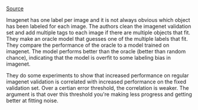 [Source](https://arxiv.org/pdf/2006.07159.pdf)

Imagenet has one label per image and it is not always obvious which object has been labeled for each image.
The authors clean the imagenet validation set and add multiple tags to each image if there are multiple objects that fit.
They make an oracle model that guesses one of the multiple labels that fit. They compare the performance of the oracle to a model trained on imagenet. The model performs better than the oracle (better than random chance), indicating that the model is overfit to some labeling bias in imagenet.

They do some experiments to show that increased performance on regular imagenet validation is correlated with increased performance on the fixed validation set. Over a certian error threshold, the correlation is weaker. The argument is that over this threshold you're making less progress and getting better at fitting noise.
